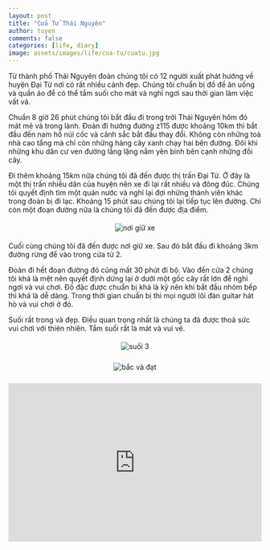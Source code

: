 ```yaml
---
layout: post
title: "Cửa Tử Thái Nguyên"
author: tuyen
comments: false
categories: [life, diary]
image: assets/images/life/cua-tu/cuatu.jpg
---
```


Từ thành phố Thái Nguyên đoàn chúng tôi có 12 người xuất phát hướng về huyện Đại Từ nơi có rất nhiều cảnh đẹp. Chúng tôi chuẩn bị đồ để ăn uống và quần áo để có thể tắm suối cho mát và nghỉ ngơi sau thời gian làm việc vất vả.

Chuẩn 8 giờ 26 phút chúng tôi bắt đầu đi trong trời Thái Nguyên hôm đó mát mẻ và trong lành. Đoàn đi hướng đường z115 được khoảng 10km thì bắt đầu đến nam hồ núi cốc và cảnh sắc bắt đầu thay đổi. Không còn những toà nhà cao tầng mà chỉ còn những hàng cây xanh chạy hai bên đường.
Đôi khi những khu dân cư ven đường lẳng lặng nằm yên bình bên cạnh những đồi cây.

Đi thêm khoảng 15km nữa chúng tôi đã đến được thị trấn Đại Từ. Ở đây là một thị trấn nhiều dân của huyện nên xe đi lại rất nhiều và đông đúc. Chúng tôi quyết định tìm một quán nước và nghỉ lại đợi những thành viên khác trong đoàn bị đi lạc. Khoảng 15 phút sau chúng tôi lại tiếp tục lên đường. Chỉ còn một đoạn đường nữa là chúng tôi đã đến được địa điểm.

<p style="display: flex;"><img style="margin: 5px auto;" src="{{ site.baseurl }}/assets/images/life/cua-tu/giuxe.jpg" alt="nơi giữ xe" /></p>

Cuối cùng chúng tôi đã đến được nơi giữ xe. Sau đó bắt đầu đi khoảng 3km đường rừng để vào trong cửa tử 2.

Đoàn đi hết đoạn đường đó cũng mất 30 phút đi bộ. Vào đến cửa 2 chúng tôi khá là mệt nên quyết định dừng lại ở dưới một gốc cây rất lớn để nghỉ ngơi và vui chơi. Đồ đặc được chuẩn bị khá là kỹ nên khi bắt đầu nhóm bếp thì khá là dễ dàng. Trong thời gian chuẩn bị thì mọi người lôi đàn guitar hát hò và vui chơi ở đó. 

Suối rất trong và đẹp. Điều quan trọng nhất là chúng ta đã được thoả sức vui chơi với thiên nhiên. Tắm suối rất là mát và vui vẻ.

<p style="display: flex;"><img style="margin: 5px auto;" src="{{ site.baseurl }}/assets/images/life/cua-tu/suoi3.jpg" alt="suối 3" /></p>
<p style="display: flex;"><img style="margin: 5px auto;" src="{{ site.baseurl }}/assets/images/life/cua-tu/bacvsdat.jpg" alt="bắc và đạt" /></p>

<p style="display: flex;"><iframe style="margin: 5px auto;" width="516" height="315" src="https://www.youtube.com/embed/G9jw8sqd6eI" frameborder="0" allow="accelerometer; autoplay; encrypted-media; gyroscope; picture-in-picture" allowfullscreen></iframe></p>
